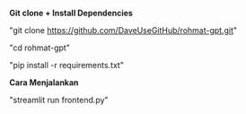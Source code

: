 **Git clone + Install Dependencies**

"git clone https://github.com/DaveUseGitHub/rohmat-gpt.git"

"cd rohmat-gpt"

"pip install -r requirements.txt"



**Cara Menjalankan**

"streamlit run frontend.py"

